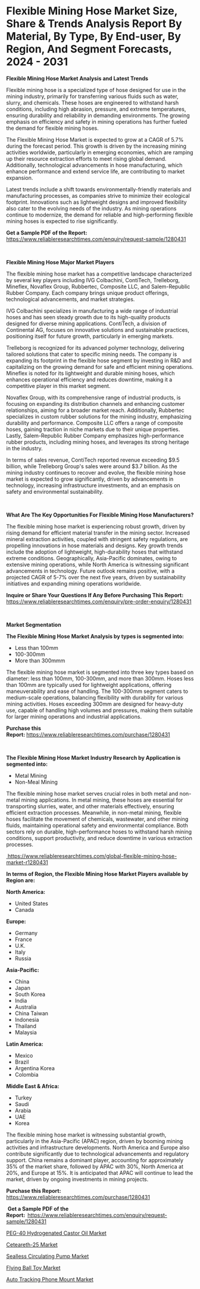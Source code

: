 <p><h1>Flexible Mining Hose Market Size, Share & Trends Analysis Report By Material, By Type, By End-user, By Region, And Segment Forecasts, 2024 - 2031</h1></p><p><strong>Flexible Mining Hose Market Analysis and Latest Trends</strong></p>
<p><p>Flexible mining hose is a specialized type of hose designed for use in the mining industry, primarily for transferring various fluids such as water, slurry, and chemicals. These hoses are engineered to withstand harsh conditions, including high abrasion, pressure, and extreme temperatures, ensuring durability and reliability in demanding environments. The growing emphasis on efficiency and safety in mining operations has further fueled the demand for flexible mining hoses.</p><p>The Flexible Mining Hose Market is expected to grow at a CAGR of 5.7% during the forecast period. This growth is driven by the increasing mining activities worldwide, particularly in emerging economies, which are ramping up their resource extraction efforts to meet rising global demand. Additionally, technological advancements in hose manufacturing, which enhance performance and extend service life, are contributing to market expansion. </p><p>Latest trends include a shift towards environmentally-friendly materials and manufacturing processes, as companies strive to minimize their ecological footprint. Innovations such as lightweight designs and improved flexibility also cater to the evolving needs of the industry. As mining operations continue to modernize, the demand for reliable and high-performing flexible mining hoses is expected to rise significantly.</p></p>
<p><strong>Get a Sample PDF of the Report:&nbsp;</strong> <a href="https://www.reliableresearchtimes.com/enquiry/request-sample/1280431?utm_campaign=1355&utm_medium=2&utm_source=Github&utm_content=ia&utm_term=30092024&utm_id=flexible-mining-hose">https://www.reliableresearchtimes.com/enquiry/request-sample/1280431</a></p>
<p>&nbsp;</p>
<p><strong>Flexible Mining Hose Major Market Players</strong></p>
<p><p>The flexible mining hose market has a competitive landscape characterized by several key players including IVG Colbachini, ContiTech, Trelleborg, Mineflex, Novaflex Group, Rubbertec, Composite LLC, and Salem-Republic Rubber Company. Each company brings unique product offerings, technological advancements, and market strategies.</p><p>IVG Colbachini specializes in manufacturing a wide range of industrial hoses and has seen steady growth due to its high-quality products designed for diverse mining applications. ContiTech, a division of Continental AG, focuses on innovative solutions and sustainable practices, positioning itself for future growth, particularly in emerging markets.</p><p>Trelleborg is recognized for its advanced polymer technology, delivering tailored solutions that cater to specific mining needs. The company is expanding its footprint in the flexible hose segment by investing in R&D and capitalizing on the growing demand for safe and efficient mining operations. Mineflex is noted for its lightweight and durable mining hoses, which enhances operational efficiency and reduces downtime, making it a competitive player in this market segment.</p><p>Novaflex Group, with its comprehensive range of industrial products, is focusing on expanding its distribution channels and enhancing customer relationships, aiming for a broader market reach. Additionally, Rubbertec specializes in custom rubber solutions for the mining industry, emphasizing durability and performance. Composite LLC offers a range of composite hoses, gaining traction in niche markets due to their unique properties. Lastly, Salem-Republic Rubber Company emphasizes high-performance rubber products, including mining hoses, and leverages its strong heritage in the industry.</p><p>In terms of sales revenue, ContiTech reported revenue exceeding $9.5 billion, while Trelleborg Group's sales were around $3.7 billion. As the mining industry continues to recover and evolve, the flexible mining hose market is expected to grow significantly, driven by advancements in technology, increasing infrastructure investments, and an emphasis on safety and environmental sustainability.</p></p>
<p>&nbsp;</p>
<p><strong>What Are The Key Opportunities For Flexible Mining Hose Manufacturers?</strong></p>
<p><p>The flexible mining hose market is experiencing robust growth, driven by rising demand for efficient material transfer in the mining sector. Increased mineral extraction activities, coupled with stringent safety regulations, are propelling innovations in hose materials and designs. Key growth trends include the adoption of lightweight, high-durability hoses that withstand extreme conditions. Geographically, Asia-Pacific dominates, owing to extensive mining operations, while North America is witnessing significant advancements in technology. Future outlook remains positive, with a projected CAGR of 5-7% over the next five years, driven by sustainability initiatives and expanding mining operations worldwide.</p></p>
<p><strong>Inquire or Share Your Questions If Any Before Purchasing This Report:</strong> <a href="https://www.reliableresearchtimes.com/enquiry/pre-order-enquiry/1280431?utm_campaign=1355&utm_medium=2&utm_source=Github&utm_content=ia&utm_term=30092024&utm_id=flexible-mining-hose">https://www.reliableresearchtimes.com/enquiry/pre-order-enquiry/1280431</a></p>
<p>&nbsp;</p>
<p><strong>Market Segmentation</strong></p>
<p><strong>The Flexible Mining Hose Market Analysis by types is segmented into:</strong></p>
<p><ul><li>Less than 100mm</li><li>100-300mm</li><li>More than 300mmm</li></ul></p>
<p><p>The flexible mining hose market is segmented into three key types based on diameter: less than 100mm, 100-300mm, and more than 300mm. Hoses less than 100mm are typically used for lightweight applications, offering maneuverability and ease of handling. The 100-300mm segment caters to medium-scale operations, balancing flexibility with durability for various mining activities. Hoses exceeding 300mm are designed for heavy-duty use, capable of handling high volumes and pressures, making them suitable for larger mining operations and industrial applications.</p></p>
<p><strong>Purchase this Report:&nbsp;</strong><a href="https://www.reliableresearchtimes.com/purchase/1280431?utm_campaign=1355&utm_medium=2&utm_source=Github&utm_content=ia&utm_term=30092024&utm_id=flexible-mining-hose">https://www.reliableresearchtimes.com/purchase/1280431</a></p>
<p>&nbsp;</p>
<p><strong>The Flexible Mining Hose Market Industry Research by Application is segmented into:</strong></p>
<p><ul><li>Metal Mining</li><li>Non-Meal Mining</li></ul></p>
<p><p>The flexible mining hose market serves crucial roles in both metal and non-metal mining applications. In metal mining, these hoses are essential for transporting slurries, water, and other materials effectively, ensuring efficient extraction processes. Meanwhile, in non-metal mining, flexible hoses facilitate the movement of chemicals, wastewater, and other mining fluids, maintaining operational safety and environmental compliance. Both sectors rely on durable, high-performance hoses to withstand harsh mining conditions, support productivity, and reduce downtime in various extraction processes.</p></p>
<p><a href="https://www.reliableresearchtimes.com/global-flexible-mining-hose-market-r1280431?utm_campaign=1355&utm_medium=2&utm_source=Github&utm_content=ia&utm_term=30092024&utm_id=flexible-mining-hose">&nbsp;https://www.reliableresearchtimes.com/global-flexible-mining-hose-market-r1280431</a></p>
<p><strong>In terms of Region, the Flexible Mining Hose Market Players available by Region are:</strong></p>
<p>
    <p> <strong> North America: </strong>
        <ul>
            <li>United States</li>
            <li>Canada</li>
        </ul>
        </p> 
    <p> <strong> Europe: </strong>
        <ul>
            <li>Germany</li>
            <li>France</li>
            <li>U.K.</li>
            <li>Italy</li>
            <li>Russia</li>
        </ul>
        </p> 
    <p> <strong> Asia-Pacific: </strong>
        <ul>
            <li>China</li>
            <li>Japan</li>
            <li>South Korea</li>
            <li>India</li>
            <li>Australia</li>
            <li>China Taiwan</li>
            <li>Indonesia</li>
            <li>Thailand</li>
            <li>Malaysia</li>
        </ul>
        </p> 
    <p> <strong> Latin America: </strong>
        <ul>
            <li>Mexico</li>
            <li>Brazil</li>
            <li>Argentina Korea</li>
            <li>Colombia</li>
        </ul>
        </p> 
    <p> <strong> Middle East & Africa: </strong>
        <ul>
            <li>Turkey</li>
            <li>Saudi</li>
            <li>Arabia</li>
            <li>UAE</li>
            <li>Korea</li>
        </ul>
    </p>
    </p>
<p><p>The flexible mining hose market is witnessing substantial growth, particularly in the Asia-Pacific (APAC) region, driven by booming mining activities and infrastructure developments. North America and Europe also contribute significantly due to technological advancements and regulatory support. China remains a dominant player, accounting for approximately 35% of the market share, followed by APAC with 30%, North America at 20%, and Europe at 15%. It is anticipated that APAC will continue to lead the market, driven by ongoing investments in mining projects.</p></p>
<p><strong>Purchase this Report: </strong><a href="https://www.reliableresearchtimes.com/purchase/1280431?utm_campaign=1355&utm_medium=2&utm_source=Github&utm_content=ia&utm_term=30092024&utm_id=flexible-mining-hose">https://www.reliableresearchtimes.com/purchase/1280431</a></p>
<p>&nbsp;<strong>Get a Sample PDF of the Report:&nbsp;&nbsp;</strong><a href="https://www.reliableresearchtimes.com/enquiry/request-sample/1280431?utm_campaign=1355&utm_medium=2&utm_source=Github&utm_content=ia&utm_term=30092024&utm_id=flexible-mining-hose">https://www.reliableresearchtimes.com/enquiry/request-sample/1280431</a></p>
<p><strong></strong></p>
<p><p><a href="https://issuu.com/reportprime-2/docs/peg-40-hydrogenated-castor-oil-mark_2fb9340b252032?utm_campaign=1355&utm_medium=2&utm_source=Github&utm_content=ia&utm_term=30092024&utm_id=flexible-mining-hose">PEG-40 Hydrogenated Castor Oil Market</a></p><p><a href="https://issuu.com/reportprime-2/docs/ceteareth-25-market-size-2030.pptx_82e871ecc81788?utm_campaign=1355&utm_medium=2&utm_source=Github&utm_content=ia&utm_term=30092024&utm_id=flexible-mining-hose">Ceteareth-25 Market</a></p><p><a href="https://github.com/arionmp/Market-Research-Report-List-5/blob/main/sealless-circulating-pump-market.md?utm_campaign=1355&utm_medium=2&utm_source=Github&utm_content=ia&utm_term=30092024&utm_id=flexible-mining-hose">Sealless Circulating Pump Market</a></p><p><a href="https://www.linkedin.com/pulse/flying-ball-toy-market-industry-trends-forecast-period-vt0wc?utm_campaign=1355&utm_medium=2&utm_source=Github&utm_content=ia&utm_term=30092024&utm_id=flexible-mining-hose">Flying Ball Toy Market</a></p><p><a href="https://www.linkedin.com/pulse/auto-tracking-phone-mount-market-trends-detailed-study-its-zioec?utm_campaign=1355&utm_medium=2&utm_source=Github&utm_content=ia&utm_term=30092024&utm_id=flexible-mining-hose">Auto Tracking Phone Mount Market</a></p></p>